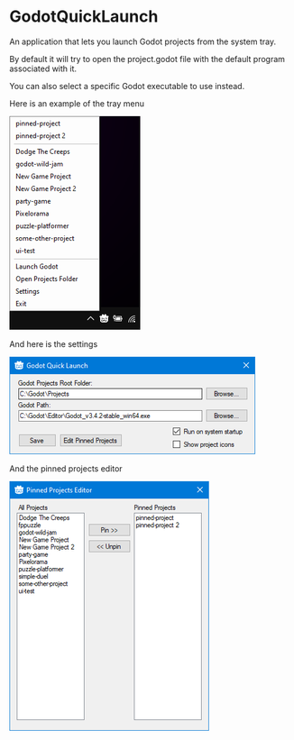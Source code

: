 # GodotQuickLaunch
An application that lets you launch Godot projects from the system tray.

By default it will try to open the project.godot file with the default program associated with it.

You can also select a specific Godot executable to use instead.

Here is an example of the tray menu

![](screenshots/screen-1.png)

And here is the settings

![](screenshots/screen-2.png)

And the pinned projects editor

![](screenshots/screen-3.png)